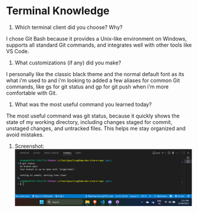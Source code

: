 # Terminal Knowledge

1. Which terminal client did you choose? Why?

I chose Git Bash because it provides a Unix-like environment on Windows,
supports all standard Git commands, and integrates well with other tools like VS
Code.

1. What customizations (if any) did you make?

I personally like the classic black theme and the normal default font as its
what i'm used to and i'm looking to added a few aliases for common Git commands,
like gs for git status and gp for git push when i'm more comfortable with Git.

1. What was the most useful command you learned today?

The most useful command was git status, because it quickly shows the state of my
working directory, including changes staged for commit, unstaged changes, and
untracked files. This helps me stay organized and avoid mistakes.

1. Screenshot:
![Running the Git Status command on Git Bash terminal](image25.png)